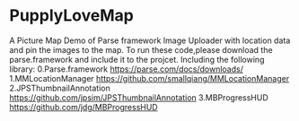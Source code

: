 PupplyLoveMap
=============

A Picture Map Demo of Parse framework
Image Uploader with location data and pin the images to the map.
To run these code,please download the parse.framework and include it to the projcet.
Including the following library:
0.Parse.framework https://parse.com/docs/downloads/
1.MMLocationManager https://github.com/smallqiang/MMLocationManager
2.JPSThumbnailAnnotation https://github.com/jpsim/JPSThumbnailAnnotation
3.MBProgressHUD https://github.com/jdg/MBProgressHUD
